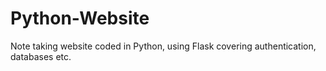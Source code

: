# Python-Website

Note taking website coded in Python, using Flask covering authentication, databases etc.

